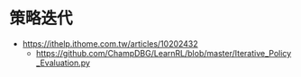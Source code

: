 # 策略迭代

* https://ithelp.ithome.com.tw/articles/10202432
    * https://github.com/ChampDBG/LearnRL/blob/master/Iterative_Policy_Evaluation.py
